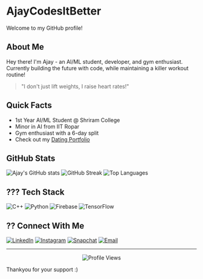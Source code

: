 # AjayCodesItBetter 
Welcome to my GitHub profile!

##  About Me
Hey there! I'm Ajay - an AI/ML student, developer, and gym enthusiast. Currently building the future with code, while maintaining a killer workout routine! 

> "I don't just lift weights, I raise heart rates!"

##  Quick Facts
-  1st Year AI/ML Student @ Shriram College
-  Minor in AI from IIT Ropar
-  Gym enthusiast with a 6-day split
-  Check out my [Dating Portfolio](https://ajaydoesitbetter.netlify.app)

##  GitHub Stats
![Ajay's GitHub stats](https://github-readme-stats.vercel.app/api?username=ajaycodesitbetter&show_icons=true&theme=radical)
![GitHub Streak](https://github-readme-streak-stats.herokuapp.com/?user=ajaycodesitbetter&theme=radical)
![Top Languages](https://github-readme-stats.vercel.app/api/top-langs/?username=ajaycodesitbetter&layout=compact&theme=radical)

## ??? Tech Stack
![C++](https://img.shields.io/badge/C++-00599C?style=for-the-badge&logo=cplusplus&logoColor=white)
![Python](https://img.shields.io/badge/Python-FFD43B?style=for-the-badge&logo=python&logoColor=blue)
![Firebase](https://img.shields.io/badge/Firebase-ffca28?style=for-the-badge&logo=firebase&logoColor=black)
![TensorFlow](https://img.shields.io/badge/TensorFlow-FF6F00?style=for-the-badge&logo=tensorflow&logoColor=white)

## ?? Connect With Me
[![LinkedIn](https://img.shields.io/badge/LinkedIn-hot--ajaymathuriya-0077B5?style=for-the-badge&logo=linkedin&logoColor=white)](https://www.linkedin.com/in/hot-ajaymathuriya)
[![Instagram](https://img.shields.io/badge/Instagram-simplemancomplexmind-E4405F?style=for-the-badge&logo=instagram&logoColor=white)](https://www.instagram.com/simplemancomplexmind)
[![Snapchat](https://img.shields.io/badge/Snap-seekin4reality-FFFC00?style=for-the-badge&logo=snapchat&logoColor=black)](https://www.snapchat.com/add/seekin4reality)
[![Email](https://img.shields.io/badge/Email-ajaymathuriya@protonmail.com-8B89CC?style=for-the-badge&logo=protonmail&logoColor=white)](mailto:ajaymathuriya@protonmail.com)

---
<p align="center">
  <img src="https://komarev.com/ghpvc/?username=ajaycodesitbetter&label=Profile+Views" alt="Profile Views">
</p>

Thankyou for your support :)
